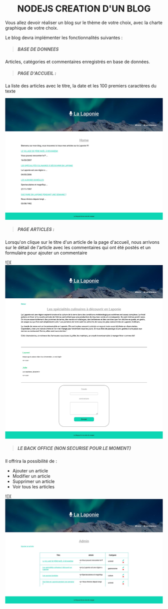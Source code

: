 <h1 style="text-align: center;">
    NODEJS CREATION D'UN BLOG
</h1>

Vous allez devoir réaliser un blog sur le thème de votre choix, avec la charte graphique de votre choix.

Le blog devra implémenter les fonctionnalités suivantes :

> ##### BASE DE DONNEES

Articles, catégories et commentaires enregistrés en base de données.

> ##### **PAGE D'ACCUEIL** : 

La liste des articles avec le titre, la date et les 100 premiers caractères du texte

![](images/image1.png)

> ##### PAGE ARTICLES :

Lorsqu'on clique sur le titre d'un article de la page d'accueil, nous arrivons sur le détail de l'article avec les commentaires qui ont été postés et un formulaire pour ajouter un commentaire

![](![](images/image2.png)

> ##### LE **BACK OFFICE** (NON SECURISE POUR LE MOMENT)

Il offrira la possibilité de :
- Ajouter un article
- Modifier un article
- Supprimer un article
- Voir tous les articles

![](![](images/image3.png)
